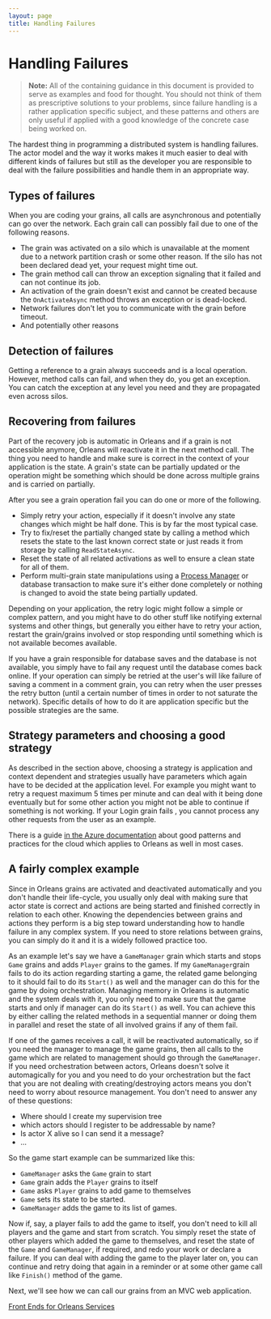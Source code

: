 ```yaml
---
layout: page
title: Handling Failures
---
```


# Handling Failures

> **Note:** All of the containing guidance in this document is provided to serve as examples and food for thought.
You should not think of them as prescriptive solutions to your problems, since failure handling is a rather application specific subject, and these patterns and others are only useful if applied with a good knowledge of the concrete case being worked on.

The hardest thing in programming a distributed system is handling failures.
The actor model and the way it works makes it much easier to deal with different kinds of failures but still as the developer you are responsible to deal with the failure possibilities and handle them in an appropriate way.

## Types of failures

When you are coding your grains, all calls are asynchronous and potentially can go over the network.
Each grain call can possibly fail due to one of the following reasons.

- The grain was activated on a silo which is unavailable at the moment due to a network partition crash or some other reason. If the silo has not been declared dead yet, your request might time out.
- The grain method call can throw an exception signaling that it failed and can not continue its job.
- An activation of the grain doesn't exist and cannot be created because the `OnActivateAsync` method throws an exception or is dead-locked.
- Network failures don't let you to communicate with the grain before timeout.
- And potentially other reasons

## Detection of failures

Getting a reference to a grain always succeeds and is a local operation. However, method calls can fail, and when they do, you get an exception.
You can catch the exception at any level you need and they are propagated even across silos.

## Recovering from failures

Part of the recovery job is automatic in Orleans and if a grain is not accessible anymore, Orleans will reactivate it in the next method call.
The thing you need to handle and make sure is correct in the context of your application is the state.
A grain's state can be partially updated or the operation might be something which should be done across multiple grains and is carried on partially.

After you see a grain operation fail you can do one or more of the following.

- Simply retry your action, especially if it doesn't involve any state changes which might be half done.
This is by far the most typical case.
- Try to fix/reset the partially changed state by calling a method which resets the state to the last known correct state or just reads it from storage by calling `ReadStateAsync`.
- Reset the state of all related activations as well to ensure a clean state for all of them.
- Perform multi-grain state manipulations using a [Process Manager](https://msdn.microsoft.com/en-us/library/jj591569.aspx) or database transaction to make sure it's either done completely or nothing is changed to avoid the state being partially updated.

Depending on your application, the retry logic might follow a simple or complex pattern, and you might have to do other stuff like notifying external systems and other things, but generally you either have to retry your action, restart the grain/grains involved or stop responding until something which is not available becomes available.

If you have a grain responsible for database saves and the database is not available, you simply have to fail any request until the database comes back online.
If your operation can simply be retried at the user's will like failure of saving a comment in a comment grain, you can retry when the user presses the retry button (until a certain number of times in order to not saturate the network).
Specific details of how to do it are application specific but the possible strategies are the same.

## Strategy parameters and choosing a good strategy

As described in the section above, choosing a strategy is application and context dependent and strategies usually have parameters which again have to be decided at the application level.
For example you might want to retry a request maximum 5 times per minute and can deal with it being done eventually but for some other action you might not be able to continue if something is not working.
If your Login grain fails , you cannot process any other requests from the user as an example.

There is a guide [in the Azure documentation](https://docs.microsoft.com/en-us/azure/architecture/patterns/) about good patterns and practices for the cloud which applies to Orleans as well in most cases.

## A fairly complex example

Since in Orleans grains are activated and deactivated automatically and you don't handle their life-cycle, you usually only deal with making sure that actor state is correct and actions are being started and finished correctly in relation to each other.
Knowing the dependencies between grains and actions they perform is a big step toward understanding how to handle failure in any complex system. If you need to store relations between grains, you can simply do it and it is a widely followed practice too.

As an example let's say we have a `GameManager` grain which starts and stops `Game` grains and adds `Player` grains to the games.
If my `GameManager`grain fails to do its action regarding starting a game, the related game belonging to it should fail to do its `Start()` as well and the manager can do this for the game by doing orchestration.
Managing memory in Orleans is automatic and the system deals with it, you only need to make sure that the game starts and only if manager can do its `Start()` as well.
You can achieve this by either calling the related methods in a sequential manner or doing them in parallel and reset the state of all involved grains if any of them fail.

If one of the games receives a call, it will be reactivated automatically, so if you need the manager to manage the game grains, then all calls to the game which are related to management should go through the `GameManager`.
If you need orchestration between actors, Orleans doesn't solve it automagically for you and you need to do your orchestration but the fact that you are not dealing with creating/destroying actors means you don't need to worry about resource management.
You don't need to answer any of these questions:

- Where should I create my supervision tree
- which actors should I register to be addressable by name?
- Is actor X alive so I can send it a message?
- ...

So the game start example can be summarized like this:

- `GameManager` asks the `Game` grain to start
- `Game` grain adds the `Player` grains to itself
- `Game` asks `Player` grains to add game to themselves
- `Game` sets its state to be started.
- `GameManager` adds the game to its list of games.

Now if, say, a player fails to add the game to itself, you don't need to kill all players and the game and start from scratch.
You simply reset the state of other players which added the game to themselves, and reset the state of the `Game` and `GameManager`, if required, and redo your work or declare a failure.
If you can deal with adding the game to the player later on, you can continue and retry doing that again in a reminder or at some other game call like `Finish()` method of the game.

Next, we'll see how we can call our grains from an MVC web application.

[Front Ends for Orleans Services](Front-Ends-for-Orleans-Services.zh.md)
